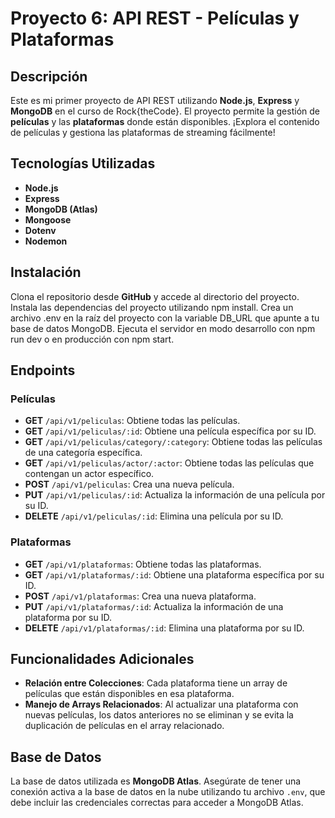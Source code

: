 # Proyecto 6: API REST - Películas y Plataformas

## Descripción

Este es mi primer proyecto de API REST utilizando **Node.js**, **Express** y **MongoDB** en el curso de Rock{theCode}. El proyecto permite la gestión de **películas** y las **plataformas** donde están disponibles. ¡Explora el contenido de películas y gestiona las plataformas de streaming fácilmente!

## Tecnologías Utilizadas

- **Node.js**
- **Express**
- **MongoDB (Atlas)**
- **Mongoose**
- **Dotenv**
- **Nodemon**

## Instalación
Clona el repositorio desde **GitHub** y accede al directorio del proyecto.
Instala las dependencias del proyecto utilizando npm install.
Crea un archivo .env en la raíz del proyecto con la variable DB_URL que apunte a tu base de datos MongoDB.
Ejecuta el servidor en modo desarrollo con npm run dev o en producción con npm start.

## Endpoints

### Películas
- **GET** `/api/v1/peliculas`: Obtiene todas las películas.
- **GET** `/api/v1/peliculas/:id`: Obtiene una película específica por su ID.
- **GET** `/api/v1/peliculas/category/:category`: Obtiene todas las películas de una categoría específica.
- **GET** `/api/v1/peliculas/actor/:actor`: Obtiene todas las películas que contengan un actor específico.
- **POST** `/api/v1/peliculas`: Crea una nueva película.
- **PUT** `/api/v1/peliculas/:id`: Actualiza la información de una película por su ID.
- **DELETE** `/api/v1/peliculas/:id`: Elimina una película por su ID.

### Plataformas
- **GET** `/api/v1/plataformas`: Obtiene todas las plataformas.
- **GET** `/api/v1/plataformas/:id`: Obtiene una plataforma específica por su ID.
- **POST** `/api/v1/plataformas`: Crea una nueva plataforma.
- **PUT** `/api/v1/plataformas/:id`: Actualiza la información de una plataforma por su ID.
- **DELETE** `/api/v1/plataformas/:id`: Elimina una plataforma por su ID.

## Funcionalidades Adicionales

- **Relación entre Colecciones**: Cada plataforma tiene un array de películas que están disponibles en esa plataforma.
- **Manejo de Arrays Relacionados**: Al actualizar una plataforma con nuevas películas, los datos anteriores no se eliminan y se evita la duplicación de películas en el array relacionado.

## Base de Datos

La base de datos utilizada es **MongoDB Atlas**. Asegúrate de tener una conexión activa a la base de datos en la nube utilizando tu archivo `.env`, que debe incluir las credenciales correctas para acceder a MongoDB Atlas.



